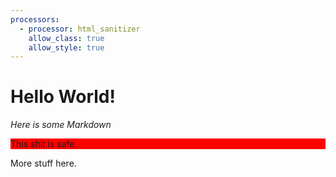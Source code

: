 ```yaml
---
processors:
  - processor: html_sanitizer
    allow_class: true
    allow_style: true
---
```


# Hello World!

<div class="hello">

*Here is some Markdown*

</div>

<style>
  background: blue
</style>
<div style="background: red">
  <p>This shit is safe.
  <script>alert("This shit is unsafe");</script>
</div>

More stuff here.